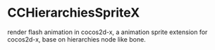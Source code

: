 CCHierarchiesSpriteX
====================

render flash animation in cocos2d-x, a animation sprite extension for cocos2d-x, base on hierarchies node like bone.
